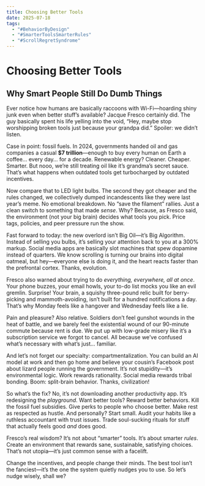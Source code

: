```yaml
---
title: Choosing Better Tools
date: 2025-07-18
tags:
  - "#BehaviorByDesign"
  - "#SmarterToolsSmarterRules"
  - "#ScrollRegretSyndrome"
---
```

# Choosing Better Tools
## Why Smart People Still Do Dumb Things

Ever notice how humans are basically raccoons with Wi-Fi—hoarding shiny junk even when better stuff’s available? Jacque Fresco certainly did. The guy basically spent his life yelling into the void, “Hey, maybe stop worshipping broken tools just because your grandpa did.” Spoiler: we didn’t listen.

Case in point: fossil fuels. In 2024, governments handed oil and gas companies a casual **$7 trillion**—enough to buy every human on Earth a coffee… every day… for a decade. Renewable energy? Cleaner. Cheaper. Smarter. But nooo, we’re still treating oil like it’s grandma’s secret sauce. That’s what happens when outdated tools get turbocharged by outdated incentives.

Now compare that to LED light bulbs. The second they got cheaper and the rules changed, we collectively dumped incandescents like they were last year’s meme. No emotional breakdown. No “save the filament” rallies. Just a clean switch to something that made _sense_. Why? Because, as Fresco said, the environment (not your big brain) decides what tools you pick. Price tags, policies, and peer pressure run the show.

Fast forward to today: the new overlord isn’t Big Oil—it’s Big Algorithm. Instead of selling you bulbs, it’s selling your attention back to you at a 300% markup. Social media apps are basically slot machines that spew dopamine instead of quarters. We know scrolling is turning our brains into digital oatmeal, but hey—everyone else is doing it, and the heart reacts faster than the prefrontal cortex. Thanks, evolution.

Fresco also warned about trying to do _everything, everywhere, all at once_. Your phone buzzes, your email howls, your to-do list mocks you like an evil gremlin. Surprise! Your brain, a squishy three-pound relic built for berry-picking and mammoth-avoiding, isn’t built for a hundred notifications a day. That’s why Monday feels like a hangover and Wednesday feels like a lie.

Pain and pleasure? Also relative. Soldiers don’t feel gunshot wounds in the heat of battle, and we barely feel the existential wound of our 90-minute commute because rent is due. We put up with low-grade misery like it’s a subscription service we forgot to cancel. All because we’ve confused what’s necessary with what’s just… familiar.

And let’s not forget our specialty: compartmentalization. You can build an AI model at work and then go home and believe your cousin’s Facebook post about lizard people running the government. It’s not stupidity—it’s environmental logic. Work rewards rationality. Social media rewards tribal bonding. Boom: split-brain behavior. Thanks, civilization!

So what’s the fix? No, it’s not downloading another productivity app. It’s redesigning the _playground_. Want better tools? Reward better behaviors. Kill the fossil fuel subsidies. Give perks to people who choose better. Make rest as respected as hustle. And personally? Start small. Audit your habits like a ruthless accountant with trust issues. Trade soul-sucking rituals for stuff that actually feels good _and_ does good.

Fresco’s real wisdom? It’s not about “smarter” tools. It’s about smarter _rules_. Create an environment that rewards sane, sustainable, satisfying choices. That’s not utopia—it’s just common sense with a facelift.

Change the incentives, and people change their minds. The best tool isn’t the fanciest—it’s the one the system quietly nudges you to use. So let’s nudge wisely, shall we?